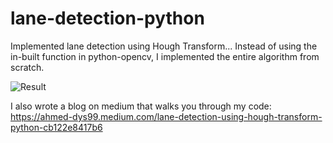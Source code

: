 # lane-detection-python

Implemented lane detection using Hough Transform... Instead of using the in-built function in python-opencv, I implemented the entire algorithm from scratch. 

![Result](https://github.com/lenodoeastern/lane-detection-python/blob/main/results/test3_output.jpg)


I also wrote a blog on medium that walks you through my code: <br>
<https://ahmed-dys99.medium.com/lane-detection-using-hough-transform-python-cb122e8417b6>
